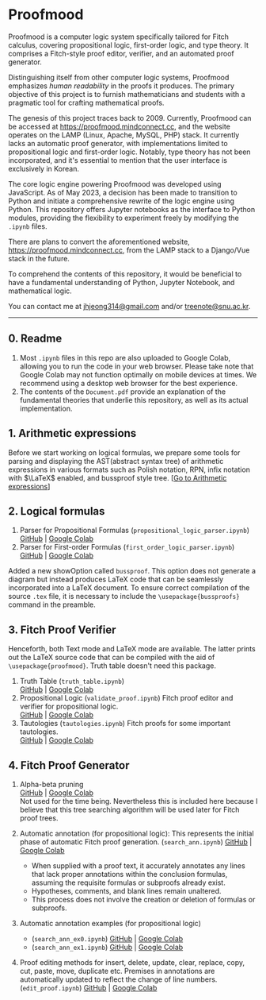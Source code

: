 # Proofmood

Proofmood is a computer logic system specifically tailored for Fitch calculus, covering propositional logic, first-order logic, and type theory. It comprises a Fitch-style proof editor, verifier, and an automated proof generator.

Distinguishing itself from other computer logic systems, Proofmood emphasizes _human readability_ in the proofs it produces. The primary objective of this project is to furnish mathematicians and students with a pragmatic tool for crafting mathematical proofs.

The genesis of this project traces back to 2009. Currently, Proofmood can be accessed at https://proofmood.mindconnect.cc, and the website operates on the LAMP (Linux, Apache, MySQL, PHP) stack. It currently lacks an automatic proof generator, with implementations limited to propositional logic and first-order logic. Notably, type theory has not been incorporated, and it's essential to mention that the user interface is exclusively in Korean.

The core logic engine powering Proofmood was developed using JavaScript. As of May 2023, a decision has been made to transition to Python and initiate a comprehensive rewrite of the logic engine using Python. This repository offers Jupyter notebooks as the interface to Python modules, providing the flexibility to experiment freely by modifying the `.ipynb` files.

There are plans to convert the aforementioned website, https://proofmood.mindconnect.cc, from the LAMP stack to a Django/Vue stack in the future.

To comprehend the contents of this repository, it would be beneficial to have a fundamental understanding of Python, Jupyter Notebook, and mathematical logic.

You can contact me at jhjeong314@gmail.com and/or treenote@snu.ac.kr.

---

## 0. Readme

1. Most `.ipynb` files in this repo are also uploaded to Google Colab, allowing you to run the code in your web browser. Please take note that Google Colab may not function optimally on mobile devices at times. We recommend using a desktop web browser for the best experience.
1. The contents of the `Document.pdf` provide an explanation of the fundamental theories that underlie this repository, as well as its actual implementation.

## 1. Arithmetic expressions

Before we start working on logical formulas, we prepare some tools for parsing and displaying the AST(abstract syntax tree) of arithmetic expressions in various formats such as Polish notation, RPN, infix notation with $\LaTeX$ enabled, and bussproof style tree. [[Go to Arithmetic expressions](https://github.com/jhjeong314/Proofmood/blob/main/1arithmetic_expressions.md)]

## 2. Logical formulas

1. Parser for Propositional Formulas (`propositional_logic_parser.ipynb`)  
  [GitHub](./logical_formulas/propositional_logic_parser.ipynb) | [Google Colab](https://colab.research.google.com/drive/1G4jS1WhPSuLveu1V8ga5j857Bz9-9ZZY?usp=sharing)
1. Parser for First-order Formulas (`first_order_logic_parser.ipynb`)  
  [GitHub](./logical_formulas/first_order_logic_parser.ipynb) | [Google Colab](https://colab.research.google.com/drive/17xmiho3-Hf0bveFaIIvTe2Dr_8VC2V93?usp=sharing)

Added a new showOption called `bussproof`. This option does not generate a diagram but instead produces LaTeX code that can be seamlessly incorporated into a LaTeX document. 
To ensure correct compilation of the source `.tex` file, it is necessary to include the `\usepackage{bussproofs}` command in the preamble.


## 3. Fitch Proof Verifier

Henceforth, both Text mode and LaTeX mode are available.  The latter prints out the LaTeX source code that can be compiled with the aid of `\usepackage{proofmood}`.  Truth table doesn't need this package.

1. Truth Table (`truth_table.ipynb`)  
[GitHub](./logical_formulas/truth_table.ipynb) | [Google Colab](https://colab.research.google.com/drive/1_CK9IwWhMy4DkOSCYxjeD5YkQyaiQyaw?usp=sharing)
1. Propositional Logic (`validate_proof.ipynb`) Fitch proof editor and verifier for propositional logic.  
[GitHub](./proofs_propositional/validate_proof.ipynb) | [Google Colab](https://colab.research.google.com/drive/1RjmIWlpfpVbrR4ijKEqMdlhSs5q3shBU?usp=sharing)
1. Tautologies (`tautologies.ipynb`) Fitch proofs for some important tautologies.  
[GitHub](./proofs_propositional/tautologies.ipynb) | [Google Colab](https://colab.research.google.com/drive/1k4-uz5QScpRPnUW0GE8-kztemDTNh47M?usp=sharing)

## 4. Fitch Proof Generator

1. Alpha-beta pruning  
[GitHub](https://github.com/jhjeong314/CS_Math) | [Google Colab](https://colab.research.google.com/drive/1QBi6fV4Pq3wA9A7JKGV-WFBGeKWZVgeD?usp=sharing)   
Not used for the time being.  Nevertheless this is included here because I believe that this tree searching algorithm will be used later for Fitch proof trees.  

1. Automatic annotation (for propositional logic): This represents the initial phase of automatic Fitch proof generation. (`search_ann.ipynb`) [GitHub](./proofs_propositional/search_ann.ipynb) | [Google Colab](https://colab.research.google.com/drive/1OP3YJ-MCPr8mDOzpCNpYw6abeANDUHzB?usp=sharing)
    - When supplied with a proof text, it accurately annotates any lines that lack proper annotations within the conclusion formulas, assuming the requisite formulas or subproofs already exist.
    - Hypotheses, comments, and blank lines remain unaltered.
    - This process does not involve the creation or deletion of formulas or subproofs.

1. Automatic annotation examples (for propositional logic)
    - (`search_ann_ex0.ipynb`) [GitHub](./proofs_propositional/search_ann_ex0.ipynb) | [Google Colab](https://colab.research.google.com/drive/1ks7j3kGAgWr7lgdqfh15eycBf1AD1Jl0?usp=sharing)
    - (`search_ann_ex1.ipynb`) [GitHub](./proofs_propositional/search_ann_ex1.ipynb) | [Google Colab](https://colab.research.google.com/drive/1jlqCMTbiMxuaf3kZHb1HD4ZSBz9HH4TG?usp=sharing)

1. Proof editing methods for insert, delete, update, clear, replace, copy, cut, paste, move, duplicate etc.  Premises in annotations are automatically updated to reflect the change of line numbers. (`edit_proof.ipynb`)  [GitHub](./proofs_propositional/edit_proof.ipynb) | [Google Colab](https://colab.research.google.com/drive/1BG7wgsdBnldZkARHAatZlsuy--EXJQUy?usp=sharing)